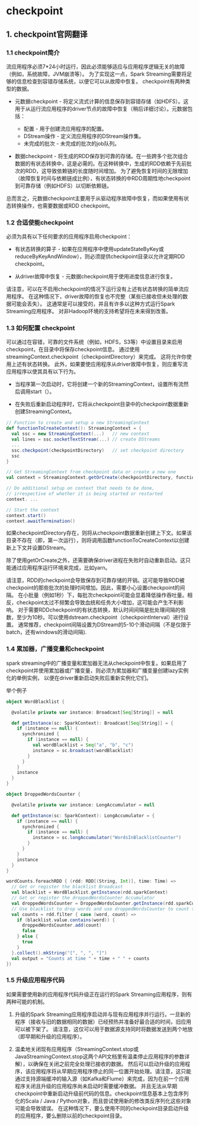 
# checkpoint

## 1. checkpoint官网翻译

### 1.1 checkpoint简介
流应用程序必须7*24小时运行，因此必须能够适应与应用程序逻辑无关的故障（例如，系统故障，JVM崩溃等）。 
为了实现这一点，Spark Streaming需要将足够的信息检查到容错存储系统，以便它可以从故障中恢复。 checkpoint有两种类型的数据。

* 元数据checkpoint - 将定义流式计算的信息保存到容错存储（如HDFS）。这用于从运行流应用程序的driver节点的故障中恢复（稍后详细讨论）。元数据包括：
 
  * 配置 - 用于创建流应用程序的配置。
  * DStream操作 - 定义流应用程序的DStream操作集。
  * 未完成的批次 - 未完成的批次的job队列。
 
* 数据checkpoint - 将生成的RDD保存到可靠的存储。在一些跨多个批次组合数据的有状态转换中，这是必需的。在这种转换中，生成的RDD依赖于先前批次的RDD，这导致依赖链的长度随时间增加。
为了避免恢复时间的无限增加（故障恢复时间与依赖链成比例），有状态转换的中RDD周期性地checkpoint到可靠存储（例如HDFS）以切断依赖链。

总而言之，元数据checkpoint主要用于从驱动程序故障中恢复，而如果使用有状态转换操作，也需要数据或RDD checkpoint。

### 1.2 合适使能checkpoint

必须为具有以下任何要求的应用程序启用checkpoint：

* 有状态转换的算子 - 如果在应用程序中使用updateStateByKey或reduceByKeyAndWindow），则必须提供checkpoint目录以允许定期RDD checkpoint。

* 从driver故障中恢复 - 元数据checkpoint用于使用进度信息进行恢复。

请注意，可以在不启用checkpoint的情况下运行没有上述有状态转换的简单流应用程序。 在这种情况下，driver故障的恢复也不完整（某些已接收但未处理的数据可能会丢失）。 
这通常是可以接受的，并且有许多以这种方式运行Spark Streaming应用程序。 对非Hadoop环境的支持希望将在未来得到改善。

### 1.3 如何配置 checkpoint

可以通过在容错，可靠的文件系统（例如，HDFS，S3等）中设置目录来启用checkpoint，在目录中将保存checkpoint信息。 
通过使用streamingContext.checkpoint（checkpointDirectory）来完成。 这将允许你使用上述有状态转换。 
此外，如果要使应用程序从driver故障中恢复，则应重写流应用程序以使其具有以下行为。

* 当程序第一次启动时，它将创建一个新的StreamingContext，设置所有流然后调用start（）。

* 在失败后重新启动程序时，它将从checkpoint目录中的checkpoint数据重新创建StreamingContext。

````scala
// Function to create and setup a new StreamingContext
def functionToCreateContext(): StreamingContext = {
  val ssc = new StreamingContext(...)   // new context
  val lines = ssc.socketTextStream(...) // create DStreams
  ...
  ssc.checkpoint(checkpointDirectory)   // set checkpoint directory
  ssc
}

// Get StreamingContext from checkpoint data or create a new one
val context = StreamingContext.getOrCreate(checkpointDirectory, functionToCreateContext _)

// Do additional setup on context that needs to be done,
// irrespective of whether it is being started or restarted
context. ...

// Start the context
context.start()
context.awaitTermination()
````

如果checkpointDirectory存在，则将从checkpoint数据重新创建上下文。如果该目录不存在（即，第一次运行），则将调用函数functionToCreateContext以创建新上下文并设置DStream。


除了使用getOrCreate之外，还需要确保driver进程在失败时自动重新启动。这只能通过应用程序运行环境来完成，比如yarn。

请注意，RDD的checkpoint会导致保存到可靠存储的开销。这可能导致RDD被checkpoint的那些批次的处理时间增加。因此，需要小心设置checkpoint的间隔。
在小批量（例如1秒）下，每批次checkpoint可能会显着降低操作吞吐量。相反，checkpoint太过不频繁会导致血统和任务大小增加，这可能会产生不利影响。
对于需要RDDcheckpoint的有状态转换，默认时间间隔是批处理间隔的倍数，至少为10秒。可以使用dstream.checkpoint（checkpointInterval）进行设置。
通常推荐，checkpoint间隔设置为DStream的5-10个滑动间隔（不是仅限于batch，还有windows的滑动间隔).

### 1.4 累加器，广播变量和checkpoint

spark streaming中的广播变量和累加器无法从checkpoint中恢复。如果启用了checkpoint并使用累加器或广播变量，则必须为累加器和广播变量创建lazy实例化的单例实例，
以便在driver重新启动失败后重新实例化它们。 

举个例子

```scala
object WordBlacklist {

  @volatile private var instance: Broadcast[Seq[String]] = null

  def getInstance(sc: SparkContext): Broadcast[Seq[String]] = {
    if (instance == null) {
      synchronized {
        if (instance == null) {
          val wordBlacklist = Seq("a", "b", "c")
          instance = sc.broadcast(wordBlacklist)
        }
      }
    }
    instance
  }
}

object DroppedWordsCounter {

  @volatile private var instance: LongAccumulator = null

  def getInstance(sc: SparkContext): LongAccumulator = {
    if (instance == null) {
      synchronized {
        if (instance == null) {
          instance = sc.longAccumulator("WordsInBlacklistCounter")
        }
      }
    }
    instance
  }
}

wordCounts.foreachRDD { (rdd: RDD[(String, Int)], time: Time) =>
  // Get or register the blacklist Broadcast
  val blacklist = WordBlacklist.getInstance(rdd.sparkContext)
  // Get or register the droppedWordsCounter Accumulator
  val droppedWordsCounter = DroppedWordsCounter.getInstance(rdd.sparkContext)
  // Use blacklist to drop words and use droppedWordsCounter to count them
  val counts = rdd.filter { case (word, count) =>
    if (blacklist.value.contains(word)) {
      droppedWordsCounter.add(count)
      false
    } else {
      true
    }
  }.collect().mkString("[", ", ", "]")
  val output = "Counts at time " + time + " " + counts
})
```


### 1.5 升级应用程序代码

如果需要使用新的应用程序代码升级正在运行的Spark Streaming应用程序，则有两种可能的机制。

1. 升级的Spark Streaming应用程序启动并与现有应用程序并行运行。一旦新的程序（接收与旧的数据相同的数据）已经预热并准备好最合适的时间，旧应用可以被下架了。
请注意，这仅可以用于数据源支持同时将数据发送到两个地放（即早期和升级的应用程序）。

2. 温柔地关闭现有应用程序（StreamingContext.stop或JavaStreamingContext.stop这两个API文档里有温柔停止应用程序的参数详解），以确保在关闭之前完全处理已接收的数据。
然后可以启动升级的应用程序，该应用程序将从早期应用程序停止的同一位置开始处理。请注意，这只能通过支持源端缓冲的输入源（如Kafka和Flume）来完成，因为在前一个应用程序关闭且升级的应用程序尚未启动时需要缓冲数据。
并且无法从早期checkpoint中重新启动升级前代码的信息。checkpoint信息基本上包含序列化的Scala / Java / Python对象，而且尝试使用新的修改类反序列化这些对象可能会导致错误。
在这种情况下，要么使用不同的checkpoint目录启动升级的应用程序，要么删除以前的checkpoint目录。
























